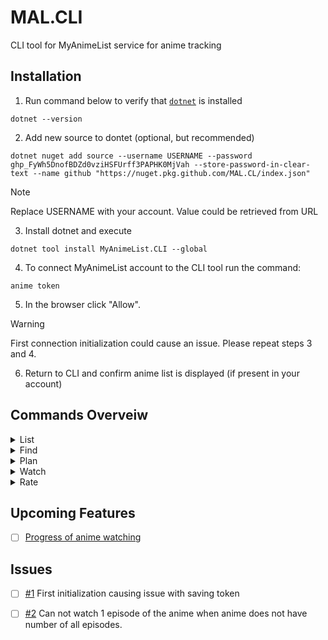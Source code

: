 # MAL.CLI
CLI tool for MyAnimeList service for anime tracking

## Installation

1. Run command below to verify that [`dotnet`](https://learn.microsoft.com/en-us/dotnet/core/install/) is installed
```console
dotnet --version
```
2. Add new source to dontet (optional, but recommended)
```console
dotnet nuget add source --username USERNAME --password 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 --store-password-in-clear-text --name github "https://nuget.pkg.github.com/MAL.CL/index.json" 
```
> [!NOTE]
> Replace USERNAME with your account. Value could be retrieved from URL
3. Install dotnet and execute
```console
dotnet tool install MyAnimeList.CLI --global
```
4. To connect MyAnimeList account to the CLI tool run the command:
```console
anime token
```
5. In the browser click "Allow".
> [!WARNING]
> First connection initialization could cause an issue. Please repeat steps 3 and 4.
6. Return to CLI and confirm anime list is displayed (if present in your account)

## Commands Overveiw

<details>
 <summary>List</summary>

 </br>
 
 ```console
  anime list <watching> [--limit=10]
 ```

* **_Parameters_**:
  * _limit_
    * Optional
    * Default value = 10
    * Defines maximum amount of the anime to return. Returns specified value or all animes if their quantity less than [limit]
  * _watching_
    * Optional
    * Defines if watching anime will be listed
  
**_Returns_**: all anime that are planed to be watched
  
**_Examples_**
 <details>
  <summary>Example 1</summary>

   </br>
  
   ```console
    anime list
   ```
    
   > 1. Ao no Exorcist
   > 2. Ao no Hako
   > 3. Baccano!
   > 4. Bastard!! Ankoku no Hakaishin: Jigoku no Chinkonka-hen
   > 5. Cowboy Bebop
   > 6. Darker than Black: Kuro no Keiyakusha
   > 7. Dungeon ni Deai wo Motomeru no wa Machigatteiru Darou ka
   > 8. Giji Harem
   > 9. Gokusen
   > 10. Hataage! Kemono Michi
      
</details>
      
   <details>
    <summary>Example 2</summary>

   </br>
   
   ```console
    anime list --limit=5
   ```
   > 1. Ao no Exorcist
   > 2. Ao no Hako
   > 3. Baccano!
   > 4. Bastard!! Ankoku no Hakaishin: Jigoku no Chinkonka-hen
   > 5. Cowboy Bebop
   </details>

  <details>
   <summary>Example 3</summary>

   </br>
   
   ```console
    anime list watching
   ```

   > 1. Sword of the Demon Hunter: Kijin Gentosho - 21 / 24
   > 2. Clevatess - 10 / 12
   > 3. Scooped Up by an S-Rank Adventurer! - 9 / 12
   > 4. New Saga - 9 / 12
   > 5. Betrothed to My Sister's Ex - 8 / 12
   > 6. The Water Magician - 8 / 12
   > 7. Tougen Anki - 8 / 0
   > 8. Apocalypse Bringer Mynoghra: World Conquest Starts with the Civilization of Ruin - 8 / 12
   > 9. The Rising of the Shield Hero Season 4 - 8 / 12
   > 10. Uglymug, Epicfighter - 8 / 12
   
  </details>
</details>

<details>
 <summary>Find</summary>

  </br>

  ```console
  anime find {searchString} [--limit=10]
  ```

* **_Parameters_**
   * searchString
     * Required
     * Search request / query for anime name
   * limit
     * Optional
     * Default value = 10
     * Defines maximum amount of the anime to return. Returns specified value or all animes if their quantity less than [limit]   

 **_Returns_** List of the anime fits search string with the [--limit] constrain

 **_Examples_**

 <details>
  <summary>Example 1</summary>

  ```console
   anime find "Atach Of Titan"
  ```

   > 1 16498 - Shingeki no Kyojin \
   > 2 25777 - Shingeki no Kyojin Season 2 \
   > 3 31374 - Shingeki! Kyojin Chuugakkou \
   > 4 35760 - Shingeki no Kyojin Season 3 \
   > 5 38524 - Shingeki no Kyojin Season 3 Part 2 \
   > 6 40028 - Shingeki no Kyojin: The Final Season \
   > 7 23775 - Shingeki no Kyojin Movie 1: Guren no Yumiya \
   > 8 36702 - Shingeki no Kyojin Season 2 Movie: Kakusei no Houkou \
   > 9 23777 - Shingeki no Kyojin Movie 2: Jiyuu no Tsubasa \
   > 10 18397 - Shingeki no Kyojin OVA

 </details>

 <details>
  <summary>Example 2</summary>

  ```console
   anime find "JuJutsu Kaizen" --limit=1
  ```
  > 1 40748 - Jujutsu Kaisen

 </details>
 
</details>

<details>
 <summary>Plan</summary>

 </br>
 
 ```console
  anime plan {animeID}
 ```

 * **_Parameters_**
   * animeID
     * required
     * Anime id stored in the MyAnimeList database
     * Could be retrieved from `find` endpoint
   
 **_Returns_**: Confirmation of the anime added to your list

 **_Examples_**

 <details>
  <summary>Example 1</summary>

  </br>

  ```console
   anime plan -1
  ```

  > There is no anime
 </details>

 <details>
  <summary>Example 2</summary>

  </br>

  ```console
   anime plan 123
  ```
  > Anime added to your list - Fushigi Yuugi

 </details>
 
</details>


<details>
 <summary>Watch</summary>

 </br>
 
 ``` console
  anime watch {animeId|animeName} [--eps]
 ```

  * **_Parameters_**
    * animeId
      * Required
      * Anime id stored in the MyAnimeList database
      * Could be retrieved from `find` endpoint
    * animeName
      * Required
      * Anime name phrase from MyAnimeList database
    * eps
      * Optional
      * Default = 1
      * Number of watched episodes
     
 **_Returns_**: Confirmation of the watched episodes

 **_Example_**

 <details>
  <summary>Example 1</summary>

  </br>
  
  ```console
   anime watch 123
  ```
  > You have watched  1 episodes of anime Fushigi Yuugi
 </details>

 <details>
  <summary>Example 2</summary>

  </br>

  ```console
  anime watch 123 --eps=5
  ```
  > You have watched  5 episodes of anime Fushigi Yuugi
 </details>
</details>

<details>
 <summary>Rate</summary>

 </br>

 ```console
 anime rate {animeID|animeName} {score} [completed] [limit=10]
 ```
 * **_Parameters_**
   * animeID
     * Required
      * Anime id stored in the MyAnimeList database
      * Could be retrieved from `find` endpoint
    * animeName
      * Required
      * Anime name phrase from MyAnimeList database
   * score
     * score to rate the anime
   * completed
     * defines if anime will be marked as completed. Watching status by default is set for rated anime
   * limit
     * Optional
     * Used when [animeName] is provided
     * Default value = 10
     * Defines maximum amount of the anime to return. Returns specified value or all animes if their quantity less than [limit]
 
 * **_Returns_**:
   * Anime not selected - if anime is not selected from list if animeName is provided
   * Anime not found - if anime is not present in the database
   * Rate is aborted - if anime already has rate and confirmation is not passed
   * Rate was updated for anime - if anime was rated

 Examples

 <details>
  <summary>Example 1</summary>

  </br>
  
  ```console
  anime rate 123 5
  ```
  > Rate was updated for anime - Fushigi Yuugi
  
 </details>

 <details>
  <summary>Example 2</summary>

  ```console
  anime rate 123 9
  ```
  > Anime is already rated (5), would you like to update it?y
  > Rate was updated for anime - Fushigi Yuugi
 </details>

 <details>
  <summary>Example 3</summary>

  </br>

  ```console
  anime rate "Fushigi Yuugi" 7
  ```
  > 1. Fushigi Yuugi
  > 2. Fushigi Yuugi: Dai Ni Bu
  > 3. Fushigi Yuugi: Eikouden
  > 4. Fushigi Yuugi OVA
  > 5. Fushigi Yuugi Special: Nakago Shikkari Shinasai!
  > 6. Fushigi na Somera-chan
  > 7. Fushigi no Umi no Nadia
  > 8. Nils no Fushigi na Tabi
  > 9. Mushishi
  > 10. Fushigi na Melmo

  1
  > Anime is already rated (9), would you like to update it?y
  > Rate was updated for anime - Fushigi Yuugi
 </details>

 <details>
  <summary>Example 4</summary>

  </br>

  ```console
  anime rate "Fushigi Yuugi" 8 --limit=5
  ```
  > 1. Fushigi Yuugi
  > 2. Fushigi Yuugi: Dai Ni Bu
  > 3. Fushigi Yuugi: Eikouden
  > 4. Fushigi Yuugi OVA
  > 5. Fushigi Yuugi Special: Nakago Shikkari Shinasai!

  1
  > Anime is already rated (7), would you like to update it?y
  > Rate was updated for anime - Fushigi Yuugi
 </details>

 <details>
  <summary>Example 5</summary>

  ```console
  anime rate "Fushigi Yuugi" 8 --limit=5
  ```
  > 1. Fushigi Yuugi
  > 2. Fushigi Yuugi: Dai Ni Bu
  > 3. Fushigi Yuugi: Eikouden
  > 4. Fushigi Yuugi OVA
  > 5. Fushigi Yuugi Special: Nakago Shikkari Shinasai!

  10
  > Anime not selected
 </details>

 <details>
  <summary>Example 4</summary>

  </br>

  ```console
  anime rate "Fushigi Yuugi" 8 --limit=5
  ```
  > 1. Fushigi Yuugi
  > 2. Fushigi Yuugi: Dai Ni Bu
  > 3. Fushigi Yuugi: Eikouden
  > 4. Fushigi Yuugi OVA
  > 5. Fushigi Yuugi Special: Nakago Shikkari Shinasai!

  1
  > Anime is already rated (7), would you like to update it?n
  > Rate is aborted
 </details>
</details>

## Upcoming Features
- [ ] [Progress of anime watching](https://github.com/IhorMruchko/MAL.CLI/issues/3)

## Issues
- [ ] [#1] First initialization causing issue with saving token
- [ ] [#2] Can not watch 1 episode of the anime when anime does not have number of all episodes.


[#1]: https://github.com/IhorMruchko/MAL.CLI/issues/1
[#2]: https://github.com/IhorMruchko/MAL.CLI/issues/2 
